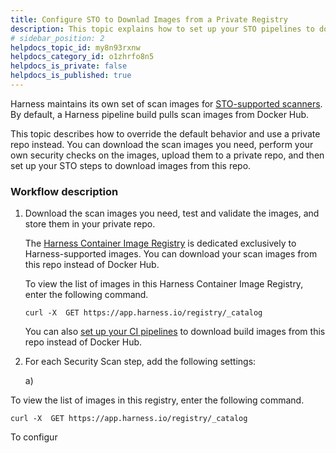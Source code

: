 ```yaml
---
title: Configure STO to Downlad Images from a Private Registry
description: This topic explains how to set up your STO pipelines to download scan images from a private registry.
# sidebar_position: 2
helpdocs_topic_id: my8n93rxnw
helpdocs_category_id: o1zhrfo8n5
helpdocs_is_private: false
helpdocs_is_published: true
---
```


Harness maintains its own set of scan images for [STO-supported scanners](/docs/security-testing-orchestration/sto-techref-category/security-step-settings-reference.md#scanners-target-types-and-scan-approach). By default, a Harness pipeline build pulls scan images from Docker Hub.

This topic describes how to override the default behavior and use a private repo instead. You can download the scan images you need, perform your own security checks on the images, upload them to a private repo, and then set up your STO steps to download images from this repo. 

### Workflow description

1) Download the scan images you need, test and validate the images, and store them in your private repo. 

   The [Harness Container Image Registry]() is dedicated exclusively to Harness-supported images. You can download your scan images from this repo instead of Docker Hub. 
   
   To view the list of images in this Harness Container Image Registry, enter the following command.
   ```
   curl -X  GET https://app.harness.io/registry/_catalog
   ```
   
   You can also [set up your CI pipelines](/docs/platform/7_Connectors/connect-to-harness-container-image-registry-using-docker-connector.md) to download build images from this repo instead of Docker Hub.

2) For each Security Scan step, add the following settings:

   a) 


To view the list of images in this registry, enter the following command.

```
curl -X  GET https://app.harness.io/registry/_catalog
```

To configur